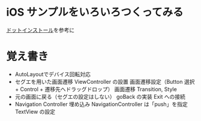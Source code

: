 # iOS サンプルをいろいろつくってみる

[ドットインストール](http://dotinstall.com/lessons/basic_iphoneapp/ "ドットインストール")を参考に


# 覚え書き

- AutoLayoutでデバイス回転対応
- セグエを用いた画面遷移
  ViewController の設置
  画面遷移設定（Button 選択 + Control + 遷移先へドラッグドロップ）
  画面遷移 Transition, Style
- 元の画面に戻る（セグエの設定はしない）
  goBack の実装
  Exit への接続
- Navigation Controller
  埋め込み
  NavigationController は「push」を指定
  TextView の設定
